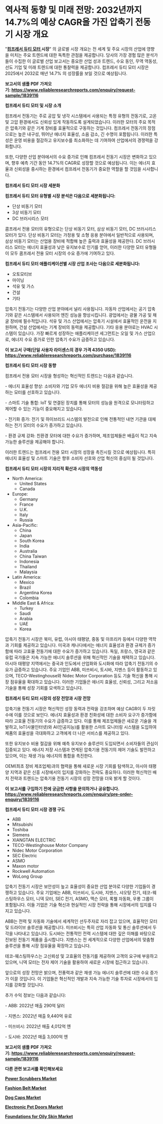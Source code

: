 <p><h1>역사적 동향 및 미래 전망: 2032년까지 14.7%의 예상 CAGR을 가진 압축기 전동기 시장 개요</h1></p><p>"<strong><a href="https://www.reliableresearchreports.com/compressor-duty-motors-r1839116?utm_campaign=106&utm_medium=7&utm_source=Github&utm_content=ia&utm_term=08022025&utm_id=compressor-duty-motors">컴프레서 듀티 모터&nbsp;</a></strong><strong>시장</strong>" 의 글로벌 시장 개요는 전 세계 및 주요 시장의 산업에 영향을 미치는 주요 트렌드에 대한 독특한 관점을 제공합니다. 당사의 가장 경험 많은 분석가들이 수집한 이 글로벌 산업 보고서는 중요한 산업 성과 트렌드, 수요 동인, 무역 역동성, 선도 기업 및 미래 트렌드에 대한 통찰력을 제공합니다. 컴프레서 듀티 모터 시장은 2025에서 2032로 매년 14.7% 의 성장률을 보일 것으로 예상됩니다.&nbsp;</p>
<p><strong>보고서의 샘플 PDF 가져오기:&nbsp;<a href="https://www.reliableresearchreports.com/enquiry/request-sample/1839116?utm_campaign=106&utm_medium=7&utm_source=Github&utm_content=ia&utm_term=08022025&utm_id=compressor-duty-motors">https://www.reliableresearchreports.com/enquiry/request-sample/1839116</a></strong></p>
<p><strong>컴프레서 듀티 모터 및 시장 소개</strong></p>
<p><p>컴프레서 전동기는 주로 공압 및 냉각 시스템에서 사용되는 특정 유형의 전동기로, 고온 및 고압 환경에서도 신뢰성 있게 작동하도록 설계되었습니다. 이러한 모터의 주요 목적은 압축기와 같은 기계 장비를 효율적으로 구동하는 것입니다. 컴프레서 전동기의 장점으로는 높은 내구성, 뛰어난 에너지 효율성, 소음 감소, 긴 수명이 포함됩니다. 이러한 특성은 운영 비용을 절감하고 유지보수를 최소화하는 데 기여하여 산업에서의 경쟁력을 강화합니다. </p><p>또한, 다양한 산업 분야에서의 수요 증가로 인해 컴프레서 전동기 시장은 변화하고 있으며, 향후 예측 기간 동안 14.7%의 CAGR로 성장할 것으로 예상됩니다. 이는 에너지 효율과 신뢰성을 중시하는 환경에서 컴프레서 전동기가 중요한 역할을 할 것임을 시사합니다.</p></p>
<p><strong>컴프레서 듀티 모터 시장 세분화</strong></p>
<p><strong>컴프레서 듀티 모터 유형별 시장 분석은 다음으로 세분화됩니다:</strong></p>
<p><ul><li>단상 비동기 모터</li><li>3상 비동기 모터</li><li>DC 브러시리스 모터</li></ul></p>
<p><p>콤프레서 전용 모터의 유형으로는 단상 비동기 모터, 삼상 비동기 모터, DC 브러시리스 모터가 있다. 단상 비동기 모터는 가정용 및 소형 응용 분야에서 일반적으로 사용되며, 삼상 비동기 모터는 산업용 장비에 적합해 높은 출력과 효율성을 제공한다. DC 브러시리스 모터는 에너지 효율성과 낮은 유지보수로 인기를 얻어, 이러한 다양한 모터 유형들이 모두 콤프레서 전용 모터 시장의 수요 증가에 기여하고 있다.</p></p>
<p><strong>컴프레서 듀티 모터 애플리케이션별 시장 산업 조사는 다음으로 세분화됩니다:</strong></p>
<p><ul><li>오토모티브</li><li>마이닝</li><li>석유 및 가스</li><li>건설</li><li>기타</li></ul></p>
<p><p>압축기 전동기는 다양한 산업 분야에서 널리 사용됩니다. 자동차 산업에서는 공기 압축기와 같은 시스템에서 사용되어 엔진 성능을 향상시킵니다. 광업에서는 광물 가공 및 채굴 장비에 필수적입니다. 석유 및 가스 산업에서는 압축기 시설에서 효율적인 운전을 지원하며, 건설 산업에서는 기계 장비의 동력을 제공합니다. 기타 응용 분야로는 HVAC 시스템이 있습니다. 가장 빠르게 성장하는 애플리케이션 세그먼트는 오일 및 가스 산업으로, 에너지 수요 증가로 인한 압축기 수요가 급증하고 있습니다.</p></p>
<p><strong>이 보고서 구매(단일 사용자 라이센스의 경우 가격 4350 USD): <a href="https://www.reliableresearchreports.com/purchase/1839116?utm_campaign=106&utm_medium=7&utm_source=Github&utm_content=ia&utm_term=08022025&utm_id=compressor-duty-motors">https://www.reliableresearchreports.com/purchase/1839116</a></strong></p>
<p><strong>컴프레서 듀티 모터 시장 동향</strong></p>
<p><p>컴프레서 전용 모터 시장을 형성하는 혁신적인 트렌드는 다음과 같습니다.</p><p>- 에너지 효율성 향상: 소비자와 기업 모두 에너지 비용 절감을 위해 높은 효율성을 제공하는 모터를 선호하고 있습니다.</p><p>- 스마트 기술 통합: IoT 및 연결된 장치를 통해 모터의 성능을 원격으로 모니터링하고 제어할 수 있는 기능이 중요해지고 있습니다.</p><p>- 전기화 증가: 전기 및 하이브리드 시스템의 발전으로 인해 전통적인 내연 기관을 대체하는 전기 모터의 수요가 증가하고 있습니다.</p><p>- 환경 규제 강화: 친환경 모터에 대한 수요가 증가하며, 제조업체들은 배출이 적고 지속 가능한 솔루션을 제공해야 합니다.</p><p>이러한 트렌드는 컴프레서 전용 모터 시장의 성장을 촉진시킬 것으로 예상됩니다. 특히 에너지 효율성 및 스마트 기술은 향후 소비자 선호와 산업 혁신의 중심이 될 것입니다.</p></p>
<p><strong>컴프레서 듀티 모터 시장의 지리적 확산과 시장의 역동성</strong></p>
<p><ul>
    <li>
        North America:
        <ul>
            <li>United States</li>
            <li>Canada</li>
        </ul>
    </li>
    <li>
        Europe:
        <ul>
            <li>Germany</li>
            <li>France</li>
            <li>U.K.</li>
            <li>Italy</li>
            <li>Russia</li>
        </ul>
    </li>
    <li>
        Asia-Pacific:
        <ul>
            <li>China</li>
            <li>Japan</li>
            <li>South Korea</li>
            <li>India</li>
            <li>Australia</li>
            <li>China Taiwan</li>
            <li>Indonesia</li>
            <li>Thailand</li>
            <li>Malaysia</li>
        </ul>
    </li>
    <li>
        Latin America:
        <ul>
            <li>Mexico</li>
            <li>Brazil</li>
            <li>Argentina Korea</li>
            <li>Colombia</li>
        </ul>
    </li>
    <li>
        Middle East & Africa:
        <ul>
            <li>Turkey</li>
            <li>Saudi</li>
            <li>Arabia</li>
            <li>UAE</li>
            <li>Korea</li>
        </ul>
    </li>
    </ul></p>
<p><p>압축기 전동기 시장은 북미, 유럽, 아시아 태평양, 중동 및 아프리카 등에서 다양한 역학과 기회를 제공하고 있습니다. 미국과 캐나다에서는 에너지 효율성과 환경 규제가 증가함에 따라 고효율 전동기에 대한 수요가 증가하고 있습니다. 독일, 프랑스, 영국과 같은 유럽 국가들은 지속 가능한 에너지 솔루션을 위해 혁신적인 기술을 채택하고 있습니다. 아시아 태평양 지역에서는 중국과 인도에서 산업화와 도시화에 따라 압축기 전동기의 수요가 급증하고 있습니다. 주요 기업인 ABB, 미쓰비시, 토시바, 지멘스 등이 활동하고 있으며, TECO-Westinghouse와 Nidec Motor Corporation 등도 기술 혁신을 통해 시장 점유율을 확대하고 있습니다. 이러한 기업들은 에너지 효율성, 신뢰성, 그리고 저소음 기술을 통해 성장 기회를 모색하고 있습니다.</p></p>
<p><strong>컴프레서 듀티 모터 시장의 성장 전망과 시장 전망</strong></p>
<p><p>압축기용 전동기 시장은 혁신적인 성장 동력과 전략을 강조하며 예상 CAGR이 두 자릿수에 이를 것으로 보인다. 에너지 효율성과 환경 친화성에 대한 소비자 요구가 증가함에 따라 고효율 전동기의 수요가 급증하고 있다. 이를 통해 제조업체들은 새로운 기술을 개발하고, IoT(사물인터넷)와 AI(인공지능)를 활용한 스마트 모니터링 시스템을 도입하여 제품의 효율성을 극대화하고 고객에게 더 나은 서비스를 제공하고 있다.</p><p>또한 유지보수 비용 절감을 위해 예측 유지보수 솔루션이 도입되면서 소비자들의 관심이 집중되고 있다. 에너지 저장 시스템과 연계된 압축기용 전동기의 제어 기술도 발전하고 있으며, 이는 재생 가능 에너지의 통합을 촉진한다. </p><p>OEM(최초 장비 제조업체)과의 협력을 통해 새로운 시장 기회를 탐색하고, 아시아 태평양 지역과 같은 신흥 시장에서의 입지를 강화하는 전략도 중요하다. 이러한 혁신적인 배치 전략과 트렌드는 압축기용 전동기 시장의 성장 전망을 더욱 밝게 할 것이다.</p></p>
<p><strong>이 보고서를 구입하기 전에 궁금한 사항을 문의하거나 공유합니다. <a href="https://www.reliableresearchreports.com/enquiry/pre-order-enquiry/1839116?utm_campaign=106&utm_medium=7&utm_source=Github&utm_content=ia&utm_term=08022025&utm_id=compressor-duty-motors">https://www.reliableresearchreports.com/enquiry/pre-order-enquiry/1839116</a></strong></p>
<p><strong>컴프레서 듀티 모터 시장 경쟁 구도</strong></p>
<p><ul><li>ABB</li><li>Mitsubishi</li><li>Toshiba</li><li>Siemens</li><li>XIANGTAN ELECTRIC</li><li>TECO-Westinghouse Motor Company</li><li>Nidec Motor Corporation</li><li>SEC Electric</li><li>ASMO</li><li>Maxon motor</li><li>Rockwell Automation</li><li>WoLong Group</li></ul></p>
<p><p>압축기 전동기 시장은 보안성이 높고 효율성이 중요한 산업 분야로 다양한 기업들이 경쟁하고 있습니다. 주요 기업에는 ABB, 미쓰비시, 도시바, 지멘스, 샤오탕 전기, 테코-웨스팅하우스 모터, 니덱 모터, SEC 전기, ASMO, 맥슨 모터, 록웰 자동화, 우롱 그룹이 포함됩니다. 이들 기업은 기술 혁신과 현실적인 시장 전략을 통해 시장에서의 입지를 다지고 있습니다.</p><p>ABB는 전력 및 자동화 기술에서 세계적인 선두주자로 자리 잡고 있으며, 효율적인 모터 및 드라이브 솔루션을 제공합니다. 미쓰비시는 특히 산업 자동화 및 통신 솔루션에서 두각을 나타내고 있습니다. 도시바는 전통적인 전력 시스템에 대한 깊은 이해를 바탕으로 진보된 전동기 제품을 출시합니다. 지멘스는 전 세계적으로 다양한 산업에서의 맞춤형 솔루션을 통해 시장 점유율을 확장하고 있습니다.</p><p>테코-웨스팅하우스는 고신뢰성 및 고효율의 전동기를 제공하여 고객의 요구에 부응하고 있으며, 니덱 모터는 전자 제어 기술을 활용하여 새로운 시장에 접근하고 있습니다.</p><p>앞으로의 성장 전망은 밝으며, 전풍력과 같은 재생 가능 에너지 솔루션에 대한 수요 증가가 이끌 것입니다. 이 기업들은 혁신적인 개발과 지속 가능한 기술 투자로 시장에서의 입지를 강화할 것입니다.</p><p>추가 수익 정보는 다음과 같습니다:</p><p>- ABB: 2022년 매출 290억 달러</p><p>- 지멘스: 2022년 매출 9,440억 유로</p><p>- 미쓰비시: 2022년 매출 4,012억 엔</p><p>- 도시바: 2022년 매출 3,000억 엔</p></p>
<p><strong>보고서의 샘플 PDF 가져오기:&nbsp;<a href="https://www.reliableresearchreports.com/enquiry/request-sample/1839116?utm_campaign=106&utm_medium=7&utm_source=Github&utm_content=ia&utm_term=08022025&utm_id=compressor-duty-motors">https://www.reliableresearchreports.com/enquiry/request-sample/1839116</a></strong></p>
<p><strong></strong></p>
<p><strong></strong></p>
<p><strong></strong></p>
<p><strong></strong></p>
<p><strong>다른 관련 보고서를 확인해보세요</strong></p>
<p><strong><p><a href="https://github.com/saoutiguarro/Market-Research-Report-List-1/blob/main/power-scrubbers-market.md?utm_campaign=106&utm_medium=7&utm_source=Github&utm_content=ia&utm_term=08022025&utm_id=compressor-duty-motors">Power Scrubbers Market</a></p><p><a href="https://github.com/klaassenmackenzie6/Market-Research-Report-List-1/blob/main/fashion-belt-market.md?utm_campaign=106&utm_medium=7&utm_source=Github&utm_content=ia&utm_term=08022025&utm_id=compressor-duty-motors">Fashion Belt Market</a></p><p><a href="https://github.com/saroarmaicky/Market-Research-Report-List-1/blob/main/dog-caps-market.md?utm_campaign=106&utm_medium=7&utm_source=Github&utm_content=ia&utm_term=08022025&utm_id=compressor-duty-motors">Dog Caps Market</a></p><p><a href="https://github.com/ahamdyzabira4/Market-Research-Report-List-1/blob/main/electronic-pet-doors-market.md?utm_campaign=106&utm_medium=7&utm_source=Github&utm_content=ia&utm_term=08022025&utm_id=compressor-duty-motors">Electronic Pet Doors Market</a></p><p><a href="https://github.com/lvaill871987/Market-Research-Report-List-1/blob/main/foundations-for-oily-skin-market.md?utm_campaign=106&utm_medium=7&utm_source=Github&utm_content=ia&utm_term=08022025&utm_id=compressor-duty-motors">Foundations for Oily Skin Market</a></p></strong></p>
<p></p>